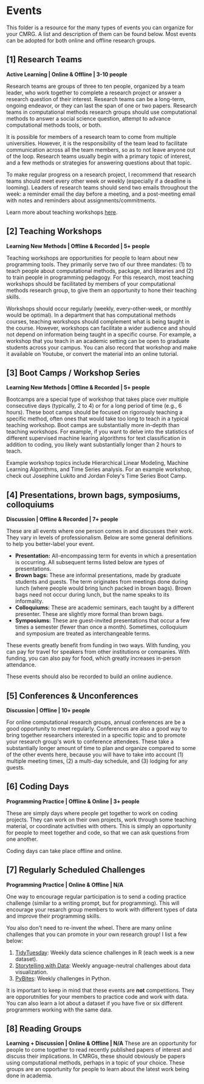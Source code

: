# Events
This folder is a resource for the many types of events you can organize for your CMRG. A list and description of them can be found below. Most events can be adopted for both online and offline research groups. 

## [1] Research Teams
**Active Learning | Online & Offline | 3-10 people**

Research teams are groups of three to ten people, organized by a team leader, who work together to complete a research project or answer a research question of their interest. Research teams can be a long-term, ongoing endeavor, or they can last the span of one or two papers. Research teams in computational methods research groups should use computational methods to answer a social science question,  attempt to advance computational methods tools, or both. 

It is possible for members of a research team to come from multiple universities. However, it is the responsibility of the team lead to facilitate communication across all the team members, so as to not leave anyone out of the loop. Research teams usually begin with a primary topic of interest, and a few methods or strategies for answering questions about that topic. 

To make regular progress on a research project, I recommend that research teams should meet every other week or weekly (especially if a deadline is looming). Leaders of research teams should send two emails throughout the week: a reminder email the day before a meeting, and a post-meeting email with notes and reminders about assignments/commitments.

Learn more about teaching workshops [here](https://github.com/jlukito/computational-comm-rg-guide/blob/master/events/teaching-workshops.md).

## [2] Teaching Workshops
**Learning New Methods | Offline & Recorded | 5+ people**

Teaching workshops are opportunities for people to learn about new programming tools. They primarily serve two of our three mandates: (1) to teach people about computational methods, package, and libraries and (2) to train people in programming pedagogy. For this research, most teaching workshops should be facilitated by members of your computational methods research group, to give them an opportunity to hone their teaching skills.

Workshops should occur regularly (weekly, every-other-week, or monthly would be optimal). In a department that has computational methods courses, teaching workshops should complement what is being taught in the course. However, workshops can facilitate a wider audience and should not depend on information being taught in a specific course. For example, a workshop that you teach in an academic setting can be open to graduate students across your campus. You can also record that workshop and make it available on Youtube, or convert the material into an online tutorial. 

## [3] Boot Camps / Workshop Series
**Learning New Methods | Offline & Recorded | 5+ people**

Bootcamps are a special type of workshop that takes place over multiple consecutive days (typically, 2 to 4) or for a long period of time (e.g., 6 hours). These boot camps should be focused on rigorously teaching a specific method, often ones that would take too long to teach in a typical teaching workshop. Boot camps are substantially more in-depth than teaching workshops. For example, if you want to delve into the statistics of different supervised machine learing algorithms for text classification in addition to coding, you likely want substantially longer than 2 hours to teach. 

Example workshop topics include Hierarchical Linear Modeling, Machine Learning Algorithms, and Time Series analysis. For an example workshop, check out Josephine Lukito and Jordan Foley's Time Series Boot Camp. 

## [4] Presentations, brown bags, symposiums, colloquiums
**Discussion | Offline & Recorded | 7+ people**

These are all events where one person comes in and discusses their work. They vary in levels of professionalism. Below are some general definitions to help you better-label your event.

* **Presentation:** All-encompassing term for events in which a presentation is occurring. All subsequent terms listed below are types of presentations.
*	**Brown bags:** These are informal presentations, made by graduate students and guests. The term originates from meetings done during lunch (where people would bring lunch packed in brown bags). Brown bags need not occur during lunch, but the name speaks to its informality.
* **Colloquiums:** These are academic seminars, each taught by a different presenter. These are slightly more formal than brown bags. 
*	**Symposiums:** These are guest-invited presentations that occur a few times a semester (fewer than once a month). Sometimes, colloquium and symposium are treated as interchangeable terms.

These events greatly benefit from funding in two ways. With funding, you can pay for travel for speakers from other institutions or companies. With funding, you can also pay for food, which greatly increases in-person attendance.

These events should also be recorded to build an online audience.

## [5] Conferences & Unconferences
**Discussion | Offline | 10+ people**

For online computational research groups, annual conferences are be a good opportunity to meet regularly. Conferences are also a good way to bring together researchers interested in a specific topic and to promote your research group's work to conference attendees. These take a substantially longer amount of time to plan and organize compared to some of the other events here, because you will have to take into account (1) multiple meeting times, (2) a multi-day schedule, and (3) lodging for any guests. 

## [6] Coding Days
**Programming Practice | Offline & Online | 3+ people**

These are simply days where people get together to work on coding projects. They can work on their own projects, work through some teaching material, or coordinate activities with others. This is simply an opportunity for people to meet together and code, so that we can ask questions from one another.

Coding days can take place offline and online.

## [7] Regularly Scheduled Challenges
**Programming Practice | Online & Offline | N/A** 

One way to encourage regular participation is to send a coding practice challenge (similar to a writing prompt, but for programming). This will encourage your resarch group members to work with different types of data and improve their programming skills.

You also don't need to re-invent the wheel. There are many online challenges that you can promote in your own research group! I list a few below:

1. [TidyTuesday](https://github.com/rfordatascience/tidytuesday): Weekly data science challenges in R (each week is a new dataset).
2. [Storytelling with Data](http://www.storytellingwithdata.com/swdchallenge): Weekly anguage-neutral challenges about data visualization.
3. [PyBites](https://pybit.es/pages/challenges.html): Weekly challenges in Python.

It is important to keep in mind that these events are **not** competitions. They are opporutnities for your members to practice code and work with data. You can also learn a lot about a dataset if you have five or six different programmers working with the same data. 

## [8] Reading Groups
**Learning + Discussion | Online & Offline | N/A** 
These are an opportunity for people to come together to read recently published papers of interest and discuss their implications. In CMRGs, these should obviously be papers using computational methods, perhaps in a topic of your choice. These groups are an opportunity for people to learn about the latest work being done in academia. 
